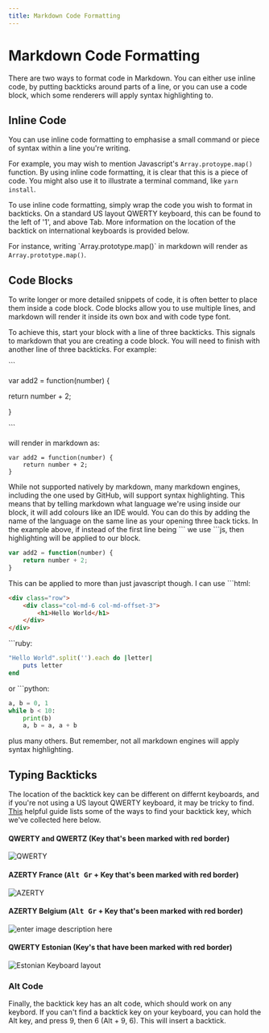 ```yaml
---
title: Markdown Code Formatting
---
```

# Markdown Code Formatting

There are two ways to format code in Markdown. You can either use inline code, by putting backticks around parts of a line, or you can use a code block, which some renderers will apply syntax highlighting to.

## Inline Code
You can use inline code formatting to emphasise a small command or piece of syntax within a line you're writing.

For example, you may wish to mention Javascript's `Array.protoype.map()` function. By using inline code formatting, it is clear that this is a piece of code. You might also use it to illustrate a terminal command, like `yarn install`.

To use inline code formatting, simply wrap the code you wish to format in backticks. On a standard US layout QWERTY keyboard, this can be found to the left of '1', and above Tab. More information on the location of the backtick on international keyboards is provided below.

For instance, writing \`Array.prototype.map()\` in markdown will render as `Array.prototype.map()`.

## Code Blocks
To write longer or more detailed snippets of code, it is often better to place them inside a code block. Code blocks allow you to use multiple lines, and markdown will render it inside its own box and with code type font.

To achieve this, start your block with a line of three backticks. This signals to markdown that you are creating a code block. You will need to finish with another line of three backticks. For example:

\`\`\`

var add2 = function(number) {

   return number + 2;

}

\`\`\`

will render in markdown as:

```
var add2 = function(number) {
	return number + 2;
}
```

While not supported natively by markdown, many markdown engines, including the one used by GitHub, will support syntax highlighting. This means that by telling markdown what language we're using inside our block, it will add colours like an IDE would. You can do this by adding the name of the language on the same line as your opening three back ticks. In the example above, if instead of the first line being \`\`\` we use \`\`\`js, then highlighting will be applied to our block.

```js
var add2 = function(number) {
	return number + 2;
}
```

This can be applied to more than just javascript though. I can use \`\`\`html:

```html
<div class="row">
	<div class="col-md-6 col-md-offset-3">
		<h1>Hello World</h1>
	</div>
</div>
```

\`\`\`ruby:
```ruby
"Hello World".split('').each do |letter|
	puts letter
end
```

or \`\`\`python:
```python
a, b = 0, 1
while b < 10:
	print(b)
	a, b = a, a + b
```

plus many others. But remember, not all markdown engines will apply syntax highlighting.

## Typing Backticks

The location of the backtick key can be different on differnt keyboards, and if you're not using a US layout QWERTY keyboard, it may be tricky to find. [This](http://superuser.com/a/254077/122424) helpful guide lists some of the ways to find your backtick key, which we've collected here below.

#### QWERTY and QWERTZ (Key that's been marked with red border)

![QWERTY](//discourse-user-assets.s3.amazonaws.com/optimized/2X/a/a7daf1d707e12e207d47f0eb70ba01d97ffd1924_1_690x327.png)

#### AZERTY France (<kbd>Alt Gr</kbd> + Key that's been marked with red border)

![AZERTY](//discourse-user-assets.s3.amazonaws.com/original/2X/8/8f65c339ce4eefd9d79841f3dc54f4c37cab2e77.png)

#### AZERTY Belgium (<kbd>Alt Gr</kbd> + Key that's been marked with red border)

![enter image description here](//discourse-user-assets.s3.amazonaws.com/original/2X/d/de291f0895b0fed992726a62d654f4e1f0e421f3.png)

#### QWERTY Estonian (Key's that have been marked with red border)

![Estonian Keyboard layout](//discourse-user-assets.s3.amazonaws.com/optimized/2X/0/089b26510b1dcc7553625ba162582cf55837b6cd_1_690x230.png)

### Alt Code
Finally, the backtick key has an alt code, which should work on any keybord. If you can't find a backtick key on your keyboard, you can hold the Alt key, and press 9, then 6 (Alt + 9, 6). This will insert a backtick.
